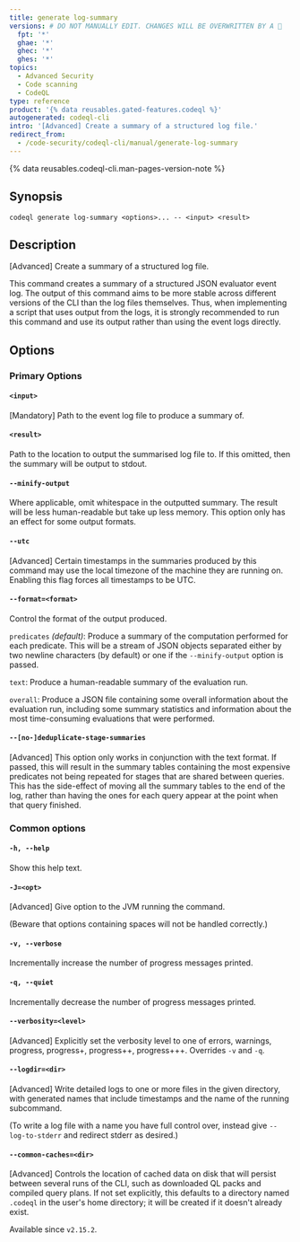 ```yaml
---
title: generate log-summary
versions: # DO NOT MANUALLY EDIT. CHANGES WILL BE OVERWRITTEN BY A 🤖
  fpt: '*'
  ghae: '*'
  ghec: '*'
  ghes: '*'
topics:
  - Advanced Security
  - Code scanning
  - CodeQL
type: reference
product: '{% data reusables.gated-features.codeql %}'
autogenerated: codeql-cli
intro: '[Advanced] Create a summary of a structured log file.'
redirect_from:
  - /code-security/codeql-cli/manual/generate-log-summary
---
```



<!-- Content after this section is automatically generated -->

{% data reusables.codeql-cli.man-pages-version-note %}

## Synopsis

```shell copy
codeql generate log-summary <options>... -- <input> <result>
```

## Description

\[Advanced] Create a summary of a structured log file.

This command creates a summary of a structured JSON evaluator event log.
The output of this command aims to be more stable across different
versions of the CLI than the log files themselves. Thus, when
implementing a script that uses output from the logs, it is strongly
recommended to run this command and use its output rather than using the
event logs directly.

## Options

### Primary Options

#### `<input>`

\[Mandatory] Path to the event log file to produce a summary of.

#### `<result>`

Path to the location to output the summarised log file to. If this
omitted, then the summary will be output to stdout.

#### `--minify-output`

Where applicable, omit whitespace in the outputted summary. The result
will be less human-readable but take up less memory. This option only
has an effect for some output formats.

#### `--utc`

\[Advanced] Certain timestamps in the summaries produced by this
command may use the local timezone of the machine they are running on.
Enabling this flag forces all timestamps to be UTC.

#### `--format=<format>`

Control the format of the output produced.

`predicates` _(default)_: Produce a summary of the computation performed
for each predicate. This will be a stream of JSON objects separated
either by two newline characters (by default) or one if the
`--minify-output` option is passed.

`text`: Produce a human-readable summary of the evaluation run.

`overall`: Produce a JSON file containing some overall information about
the evaluation run, including some summary statistics and information
about the most time-consuming evaluations that were performed.

#### `--[no-]deduplicate-stage-summaries`

\[Advanced] This option only works in conjunction with the text format.
If passed, this will result in the summary tables containing the most
expensive predicates not being repeated for stages that are shared
between queries. This has the side-effect of moving all the summary
tables to the end of the log, rather than having the ones for each query
appear at the point when that query finished.

### Common options

#### `-h, --help`

Show this help text.

#### `-J=<opt>`

\[Advanced] Give option to the JVM running the command.

(Beware that options containing spaces will not be handled correctly.)

#### `-v, --verbose`

Incrementally increase the number of progress messages printed.

#### `-q, --quiet`

Incrementally decrease the number of progress messages printed.

#### `--verbosity=<level>`

\[Advanced] Explicitly set the verbosity level to one of errors,
warnings, progress, progress+, progress++, progress+++. Overrides `-v`
and `-q`.

#### `--logdir=<dir>`

\[Advanced] Write detailed logs to one or more files in the given
directory, with generated names that include timestamps and the name of
the running subcommand.

(To write a log file with a name you have full control over, instead
give `--log-to-stderr` and redirect stderr as desired.)

#### `--common-caches=<dir>`

\[Advanced] Controls the location of cached data on disk that will
persist between several runs of the CLI, such as downloaded QL packs and
compiled query plans. If not set explicitly, this defaults to a
directory named `.codeql` in the user's home directory; it will be
created if it doesn't already exist.

Available since `v2.15.2`.
